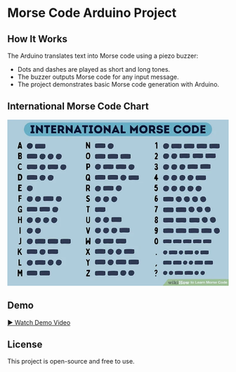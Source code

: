 # Morse Code Arduino Project

## How It Works

The Arduino translates text into Morse code using a piezo buzzer:

- Dots and dashes are played as short and long tones.
- The buzzer outputs Morse code for any input message.
- The project demonstrates basic Morse code generation with Arduino.

## International Morse Code Chart

![International Morse Code](International_Morse_Code.jpg)

## Demo

[▶️ Watch Demo Video](MorseCode_ALI_.mp4)

## License

This project is open-source and free to use.